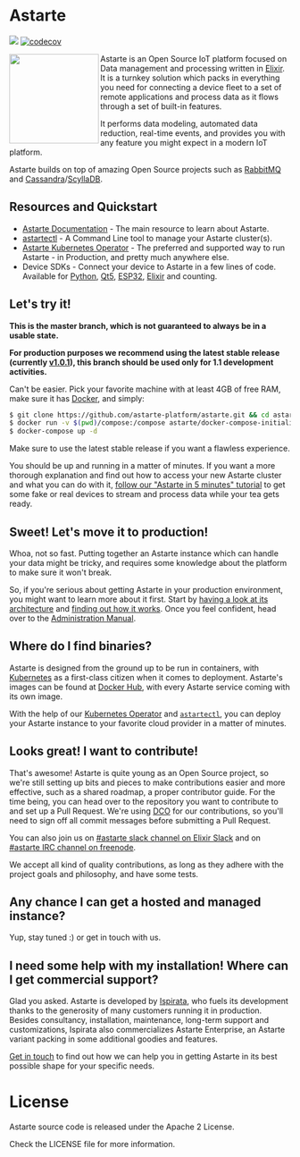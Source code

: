 # Astarte

![](https://github.com/astarte-platform/astarte/workflows/Build%20and%20Test%20Astarte%20Apps/badge.svg?branch=master)
[![codecov](https://codecov.io/gh/astarte-platform/astarte/branch/master/graph/badge.svg)](https://codecov.io/gh/astarte-platform/astarte)

<img src="doc/images/mascotte.svg" align="left" width="160px" />Astarte is an Open Source IoT
platform focused on Data management and processing written in [Elixir](https://github.com/elixir-lang/elixir).
It is a turnkey solution which packs in everything you need for connecting a device fleet to a set of
remote applications and process data as it flows through a set of built-in features.

It performs data modeling, automated data reduction, real-time events,
and provides you with any feature you might expect in a modern IoT platform.

Astarte builds on top of amazing Open Source projects such as [RabbitMQ](https://www.rabbitmq.com/)
and [Cassandra](http://cassandra.apache.org/)/[ScyllaDB](https://www.scylladb.com/).

## Resources and Quickstart

 * [Astarte Documentation](https://docs.astarte-platform.org/1.0) - The main resource to learn about Astarte.
 * [astartectl](https://github.com/astarte-platform/astartectl) - A Command Line tool to manage your Astarte cluster(s).
 * [Astarte Kubernetes Operator](https://github.com/astarte-platform/astarte-kubernetes-operator) - The preferred and
   supported way to run Astarte - in Production, and pretty much anywhere else.
 * Device SDKs - Connect your device to Astarte in a few lines of code. Available for
   [Python](https://github.com/astarte-platform/astarte-device-sdk-python),
   [Qt5](https://github.com/astarte-platform/astarte-device-sdk-qt5),
   [ESP32](https://github.com/astarte-platform/astarte-device-sdk-esp32),
   [Elixir](https://github.com/astarte-platform/astarte-device-sdk-elixir) and counting.

## Let's try it!

**This is the master branch, which is not guaranteed to always be in a usable state.**

**For production purposes we recommend using the latest stable release (currently [v1.0.1](https://github.com/astarte-platform/astarte/tree/release-1.0)), this branch should be used only for 1.1 development activities.**

Can't be easier. Pick your favorite machine with at least 4GB of free RAM, make sure it has
[Docker](https://www.docker.com/), and simply:

```sh
$ git clone https://github.com/astarte-platform/astarte.git && cd astarte
$ docker run -v $(pwd)/compose:/compose astarte/docker-compose-initializer:snapshot
$ docker-compose up -d
```

Make sure to use the latest stable release if you want a flawless experience.

You should be up and running in a matter of minutes. If you want a more thorough explanation and
find out how to access your new Astarte cluster and what you can do with it, [follow our "Astarte in
5 minutes" tutorial](https://docs.astarte-platform.org/1.0/010-astarte_in_5_minutes.html) to get
some fake or real devices to stream and process data while your tea gets ready.

## Sweet! Let's move it to production!

Whoa, not so fast. Putting together an Astarte instance which can handle your data might be
tricky, and requires some knowledge about the platform to make sure it won't break.

So, if you're serious about getting Astarte in your production environment, you might want to learn
more about it first. Start by [having a look at its
architecture](https://docs.astarte-platform.org/1.0/001-intro_architecture.html) and [finding
out how it works](https://docs.astarte-platform.org/1.0/001-intro_user.html). Once you feel
confident, head over to the [Administration
Manual](https://docs.astarte-platform.org/1.0/001-intro_administrator.html).

## Where do I find binaries?

Astarte is designed from the ground up to be run in containers, with
[Kubernetes](https://github.com/kubernetes/kubernetes) as a first-class citizen when it comes to
deployment. Astarte's images can be found at [Docker Hub](https://hub.docker.com/u/astarte/), with
every Astarte service coming with its own image.

With the help of our [Kubernetes
Operator](https://github.com/astarte-platform/astarte-kubernetes-operator) and
[`astartectl`](https://github.com/astarte-platform/astartectl), you can deploy your Astarte instance
to your favorite cloud provider in a matter of minutes.

## Looks great! I want to contribute!

That's awesome! Astarte is quite young as an Open Source project, so we're still setting up bits and
pieces to make contributions easier and more effective, such as a shared roadmap, a proper
contributor guide. For the time being, you can head over to the repository you want to contribute to
and set up a Pull Request. We're using [DCO](https://developercertificate.org/) for our
contributions, so you'll need to sign off all commit messages before submitting a Pull Request.

You can also join us on [#astarte slack channel on Elixir
Slack](https://elixir-slackin.herokuapp.com/) and on [#astarte IRC channel on
freenode](ircs://chat.freenode.net:6697/#astarte).

We accept all kind of quality contributions, as long as they adhere with the project goals and
philosophy, and have some tests.

## Any chance I can get a hosted and managed instance?

Yup, stay tuned :) or get in touch with us.

## I need some help with my installation! Where can I get commercial support?

Glad you asked. Astarte is developed by [Ispirata](https://ispirata.com), who fuels its development
thanks to the generosity of many customers running it in production. Besides consultancy,
installation, maintenance, long-term support and customizations, Ispirata also commercializes
Astarte Enterprise, an Astarte variant packing in some additional goodies and features.

[Get in touch](https://ispirata.com/contact/) to find out how we can help you in getting Astarte in
its best possible shape for your specific needs.

# License

Astarte source code is released under the Apache 2 License.

Check the LICENSE file for more information.
